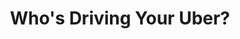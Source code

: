 ---
categories: ['podcasts', 'all_articles']
provider_display: "www.wnyc.org"
provider_name: "Death, Sex & Money"
favicon_url: "https://media.wnyc.org/static/img/favicon_wnyc.ico?_=1498171414"
title: "Who's Driving Your Uber?"
published: "2017-06-07T00:00:00"
source: http://www.wnyc.org/story/uber-death-sex-money/
raw_source: https://www.podtrac.com/pts/redirect.mp3/audio.wnyc.org/deathsexmoney/deathsexmoney060717_uber1_pod.mp3?awparams=dsm%3Ajune06
thumbnail: http://static.pocketcasts.com/discover/images/400/cf19fa60-b68d-0131-d02b-723c91aeae46.jpg
---